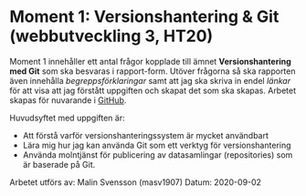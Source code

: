 # Moment 1: Versionshantering & Git (webbutveckling 3, HT20)

Moment 1 innehåller ett antal frågor kopplade till ämnet **Versionshantering med Git** som ska besvaras i rapport-form. 
Utöver frågorna så ska rapporten även innehålla *begreppsförklaringar* samt att jag ska skriva in endel *länkar* för att visa att jag förstått uppgiften och skapat det som ska skapas. Arbetet skapas för nuvarande i [GitHub](http://github.com).

Huvudsyftet med uppgiften är: 
* Att förstå varför versionshanteringssystem är mycket användbart 
* Lära mig hur jag kan använda Git som ett verktyg för versionshantering 
* Använda molntjänst för publicering av datasamlingar (repositories) som är baserade på Git. 

Arbetet utförs av: 
Malin Svensson (masv1907) 
Datum: 2020-09-02



